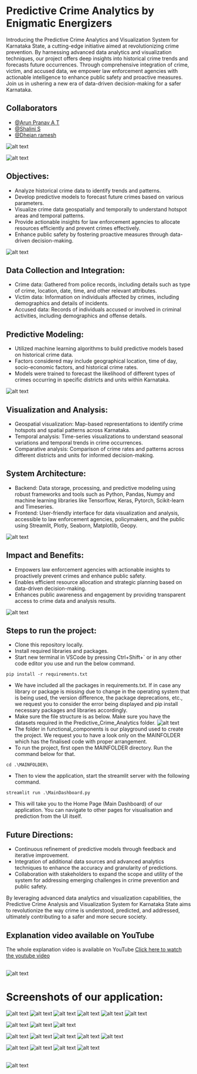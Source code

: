 
# Predictive Crime Analytics by Enigmatic Energizers

Introducing the Predictive Crime Analytics and Visualization System for Karnataka State, a cutting-edge initiative aimed at revolutionizing crime prevention. By harnessing advanced data analytics and visualization techniques, our project offers deep insights into historical crime trends and forecasts future occurrences. Through comprehensive integration of crime, victim, and accused data, we empower law enforcement agencies with actionable intelligence to enhance public safety and proactive measures. Join us in ushering a new era of data-driven decision-making for a safer Karnataka.

## Collaborators

- [@Arun Pranav A T](https://github.com/arunpranav-at)
- [@Shalini S](https://github.com/ShaliniSJ)
- [@Dhejan ramesh](https://github.com/Dhejan33) 

![alt text](<MAINFOLDER/ppt in images/Team Enigmatic Energizers_page-0001.jpg>)

![alt text](<MAINFOLDER/ppt in images/Team Enigmatic Energizers_page-0007.jpg>)

## Objectives:
- Analyze historical crime data to identify trends and patterns.
- Develop predictive models to forecast future crimes based on various parameters.
- Visualize crime data geospatially and temporally to understand hotspot areas and temporal patterns.
- Provide actionable insights for law enforcement agencies to allocate resources efficiently and prevent crimes effectively.
- Enhance public safety by fostering proactive measures through data-driven decision-making.

![alt text](<MAINFOLDER/ppt in images/Team Enigmatic Energizers_page-0002.jpg>)

## Data Collection and Integration:
- Crime data: Gathered from police records, including details such as type of crime, location, date, time, and other relevant attributes.
- Victim data: Information on individuals affected by crimes, including demographics and details of incidents.
- Accused data: Records of individuals accused or involved in criminal activities, including demographics and offense details.

## Predictive Modeling:
- Utilized machine learning algorithms to build predictive models based on historical crime data.
- Factors considered may include geographical location, time of day, socio-economic factors, and historical crime rates.
- Models were trained to forecast the likelihood of different types of crimes occurring in specific districts and units within Karnataka.

![alt text](<MAINFOLDER/ppt in images/Team Enigmatic Energizers_page-0005.jpg>)

## Visualization and Analysis:
- Geospatial visualization: Map-based representations to identify crime hotspots and spatial patterns across Karnataka.
- Temporal analysis: Time-series visualizations to understand seasonal variations and temporal trends in crime occurrences.
- Comparative analysis: Comparison of crime rates and patterns across different districts and units for informed decision-making.

## System Architecture:
- Backend: Data storage, processing, and predictive modeling using robust frameworks and tools such as Python, Pandas, Numpy and machine learning libraries like Tensorflow, Keras, Pytorch, Scikit-learn and Timeseries.
- Frontend: User-friendly interface for data visualization and analysis, accessible to law enforcement agencies, policymakers, and the public using Streamlit, Plotly, Seaborn, Matplotlib, Geopy.

![alt text](<MAINFOLDER/ppt in images/Team Enigmatic Energizers_page-0003.jpg>)

## Impact and Benefits:
- Empowers law enforcement agencies with actionable insights to proactively prevent crimes and enhance public safety.
- Enables efficient resource allocation and strategic planning based on data-driven decision-making.
- Enhances public awareness and engagement by providing transparent access to crime data and analysis results.

![alt text](<MAINFOLDER/ppt in images/Team Enigmatic Energizers_page-0004.jpg>)

## Steps to run the project:
- Clone this repository locally.
- Install required libraries and packages.
- Start new terminal in VSCode by pressing Ctrl+Shift+` or in any other code editor you use and run the below command.
```
pip install -r requirements.txt
```
- We have included all the packages in requirements.txt. If in case any library or package is missing due to change in the operating system that is being used, the version difference, the package deprecations, etc., we request you to consider the error being displayed and pip install necessary packages and libraries accordingly.
- Make sure the file structure is as below. Make sure you have the datasets required in the Predictive_Crime_Analytics folder.
![alt text](MAINFOLDER/images/file_structure.png)
- The folder in functional_components is our playground used to create the project. We request you to have a look only on the MAINFOLDER which has the finalised code with proper arrangement.
- To run the project, first open the MAINFOLDER directory. Run the command below for that.
```
cd .\MAINFOLDER\
```
- Then to view the application, start the streamlit server with the following command.
```
streamlit run .\MainDashboard.py
```
- This will take you to the Home Page (Main Dashboard) of our application. You can navigate to other pages for visualisation and prediction from the UI itself.


## Future Directions:
- Continuous refinement of predictive models through feedback and iterative improvement.
- Integration of additional data sources and advanced analytics techniques to enhance the accuracy and granularity of predictions.
- Collaboration with stakeholders to expand the scope and utility of the system for addressing emerging challenges in crime prevention and public safety.

By leveraging advanced data analytics and visualization capabilities, the Predictive Crime Analysis and Visualization System for Karnataka State aims to revolutionize the way crime is understood, predicted, and addressed, ultimately contributing to a safer and more secure society.

## Explanation video available on YouTube
The whole explanation video is available on YouTube [Click here to watch the youtube video](https://youtu.be/aKzof3DJHA0)<br><br>

![alt text](<MAINFOLDER/ppt in images/Team Enigmatic Energizers_page-0010.jpg>)

# Screenshots of our application:
![alt text](MAINFOLDER/images/ss_from_project/file_2024-04-14_18.03.03.png) 
![alt text](MAINFOLDER/images/ss_from_project/file_2024-04-14_17.37.56.png) 
![alt text](MAINFOLDER/images/ss_from_project/file_2024-04-14_17.38.51.png) 
![alt text](MAINFOLDER/images/ss_from_project/file_2024-04-14_17.42.11.png) 
![alt text](MAINFOLDER/images/ss_from_project/file_2024-04-14_17.42.32.png) 
![alt text](MAINFOLDER/images/ss_from_project/file_2024-04-14_17.42.55.png) 

![alt text](<MAINFOLDER/images/ss_from_project/Screenshot 2024-04-14 234126.png>) 
![alt text](<MAINFOLDER/images/ss_from_project/Screenshot 2024-04-14 234135.png>) 
![alt text](<MAINFOLDER/images/ss_from_project/Screenshot 2024-04-14 234201.png>) 


![alt text](<MAINFOLDER/images/ss_from_project/Screenshot 2024-04-17 142421.jpg>) 
![alt text](<MAINFOLDER/images/ss_from_project/Screenshot 2024-04-17 142434.jpg>) 
![alt text](<MAINFOLDER/images/ss_from_project/Screenshot 2024-04-17 142526.jpg>) 
![alt text](<MAINFOLDER/images/ss_from_project/Screenshot 2024-04-17 142613.jpg>) 
![alt text](<MAINFOLDER/images/ss_from_project/Screenshot 2024-04-17 142708.jpg>) 
 
![alt text](<MAINFOLDER/images/ss_from_project/Screenshot 2024-04-17 144342.png>) 
![alt text](<MAINFOLDER/images/ss_from_project/Screenshot 2024-04-17 144401.png>) 
![alt text](<MAINFOLDER/images/ss_from_project/Screenshot 2024-04-17 145211.png>) 
![alt text](<MAINFOLDER/images/ss_from_project/Screenshot 2024-04-17 145230.png>)
<br><br>

![alt text](<MAINFOLDER/ppt in images/Team Enigmatic Energizers_page-0011.jpg>)
